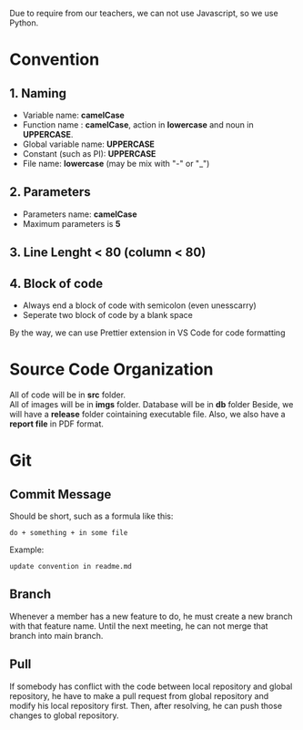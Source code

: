 Due to require from our teachers, we can not use Javascript, so we use Python.

# Convention

## 1. Naming

- Variable name: **camelCase**
- Function name : **camelCase**, action in **lowercase** and noun in **UPPERCASE**.
- Global variable name: **UPPERCASE**
- Constant (such as PI): **UPPERCASE**
- File name: **lowercase** (may be mix with "-" or "\_")

## 2. Parameters

- Parameters name: **camelCase**
- Maximum parameters is **5**

## 3. Line Lenght **< 80** (column **< 80**)

## 4. Block of code

- Always end a block of code with semicolon (even unesscarry)
- Seperate two block of code by a blank space

By the way, we can use Prettier extension in VS Code for code formatting

# Source Code Organization

All of code will be in **src** folder.  
All of images will be in **imgs** folder.
Database will be in **db** folder
Beside, we will have a **release** folder cointaining executable file.
Also, we also have a **report file** in PDF format.

# Git

## Commit Message

Should be short, such as a formula like this:

`do + something + in some file`

Example:

`update convention in readme.md`

## Branch

Whenever a member has a new feature to do, he must create a new branch with that feature name. Until the next meeting, he can not merge that branch into main branch.

## Pull

If somebody has conflict with the code between local repository and global repository, he have to make a pull request from global repository and modify his local repository first. Then, after resolving, he can push those changes to global repository.

